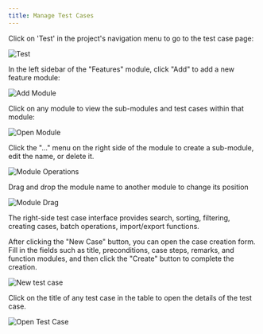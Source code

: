 ```yaml
---
title: Manage Test Cases
---
```


Click on 'Test' in the project's navigation menu to go to the test case page:

![Test](/img/enterprise/project/project-nav-tests.png)

In the left sidebar of the "Features" module, click "Add" to add a new feature module:

![Add Module](/img/enterprise/project/project-tests-new-module.png)

Click on any module to view the sub-modules and test cases within that module:

![Open Module](/img/enterprise/project/project-tests-open-module.png)

Click the "..." menu on the right side of the module to create a sub-module, edit the name, or delete it.

![Module Operations](/img/enterprise/project/project-tests-module-dropdown.png)

Drag and drop the module name to another module to change its position

![Module Drag](/img/enterprise/project/project-tests-module-drag.gif)

The right-side test case interface provides search, sorting, filtering, creating cases, batch operations, import/export functions.

After clicking the "New Case" button, you can open the case creation form. Fill in the fields such as title, preconditions, case steps, remarks, and function modules, and then click the "Create" button to complete the creation.

![New test case](/img/enterprise/project/project-tests-new-case.png)

Click on the title of any test case in the table to open the details of the test case.

![Open Test Case](/img/enterprise/project/project-tests-open-case.png)